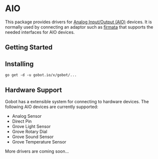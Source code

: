 # AIO

This package provides drivers for [Analog Input/Output (AIO)]() devices. It is normally used by connecting an adaptor such as [firmata](https://gobot.io/x/gobot/platforms/firmata) that supports the needed interfaces for AIO devices.

## Getting Started

## Installing
```
go get -d -u gobot.io/x/gobot/...
```

## Hardware Support
Gobot has a extensible system for connecting to hardware devices. The following AIO devices are currently supported:
  - Analog Sensor
  - Direct Pin
  - Grove Light Sensor
  - Grove Rotary Dial
  - Grove Sound Sensor
  - Grove Temperature Sensor

More drivers are coming soon...
